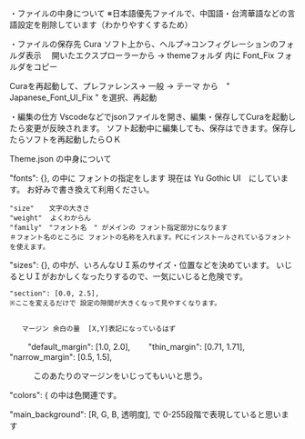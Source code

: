 ・ファイルの中身について
※日本語優先ファイルで、中国語・台湾華語などの言語設定を削除しています（わかりやすくするため）


・ファイルの保存先
Cura ソフト上から、ヘルプ→コンフィグレーションのフォルダ表示　
開いたエクスプローラーから → themeフォルダ 内に Font_Fix フォルダをコピー 

Curaを再起動して、プレファレンス→ 一般 → テーマ から　" Japanese_Font_UI_Fix " を選択、再起動




・編集の仕方
Vscodeなどでjsonファイルを開き、編集・保存してCuraを起動したら変更が反映されます。
ソフト起動中に編集しても、保存はできます。保存したらソフトを再起動したらＯＫ


Theme.json の中身について

"fonts": {},
の中に フォントの指定をします
 現在は Yu Gothic UI　にしています。
お好みで書き換えて利用ください。


	"size" 　 文字の大きさ 
	"weight"  よくわからん
	"family"　"フォント名　" がメインの フォント指定部分になります
	＃フォント名のところに フォントの名称を入れます。PCにインストールされているフォントを使えます。



"sizes": {},
の中が、いろんなＵＩ系のサイズ・位置などを決めています。
いじるとＵＩがおかしくなったりするので、一気にいじると危険です。


	"section": [0.0, 2.5], 
	※ここを変えるだけで 設定の隙間が大きくなって見やすくなります。


       マージン 余白の量  [X,Y]表記になっているはず
　　
        "default_margin": [1.0, 2.0],　　
        "thin_margin": [0.71, 1.71],
        "narrow_margin": [0.5, 1.5],

　　　このあたりのマージンをいじってもいいと思う。

"colors": {
の中は色関連です。

"main_background": [R, G, B, 透明度], で 0-255段階で表現していると思います

